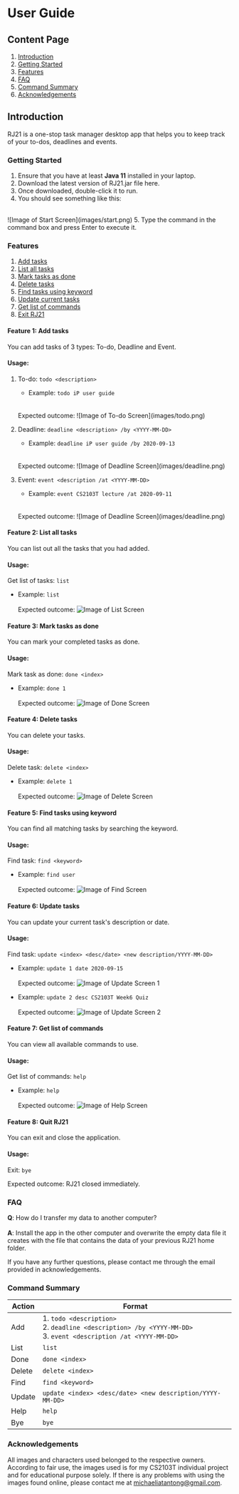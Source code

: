 # User Guide

## Content Page
1. [Introduction](#introduction)
2. [Getting Started](#getting-started)
3. [Features](#features)
4. [FAQ](#faq)
5. [Command Summary](#command-summary)
5. [Acknowledgements](#acknowledgements)

## Introduction
RJ21 is a one-stop task manager desktop app that 
helps you to keep track of your to-dos, deadlines 
and events.

### Getting Started
1. Ensure that you have at least **Java 11** installed in your laptop.
2. Download the latest version of RJ21.jar file here.
3. Once downloaded, double-click it to run.
4. You should see something like this:
<br>
![Image of Start Screen](images/start.png)
5. Type the command in the command box and press Enter to execute it.

### Features
1. [Add tasks](#feature-1-add-tasks)
2. [List all tasks](#feature-2-list-tasks)
3. [Mark tasks as done](#feature-3-mark-tasks)
4. [Delete tasks](#feature-4-delete-tasks)
5. [Find tasks using keyword](#feature-5-find-tasks)
6. [Update current tasks](#feature-6-update-tasks)
7. [Get list of commands](#feature-7-get-commands)
8. [Exit RJ21](#feature-8-exit)

#### Feature 1: Add tasks
You can add tasks of 3 types: To-do, Deadline and Event.

#### Usage:
1. To-do: `todo <description>`
    * Example: `todo iP user guide`
    <br>
    <br>
    Expected outcome:
    ![Image of To-do Screen](images/todo.png) 
    <br>
    
2. Deadline: `deadline <description> /by <YYYY-MM-DD>`
    * Example: `deadline iP user guide /by 2020-09-13`
    <br>
    <br>
    Expected outcome:
    ![Image of Deadline Screen](images/deadline.png) 
    <br>
  
3. Event: `event <description /at <YYYY-MM-DD>`
    * Example: `event CS2103T lecture /at 2020-09-11`
    <br>
    <br>
    Expected outcome:
    ![Image of Deadline Screen](images/deadline.png) 
    <br>
    
#### Feature 2: List all tasks
You can list out all the tasks that you had added.

#### Usage:  
Get list of tasks: `list`
    <br>
   * Example: `list`
    <br>
    <br>
    Expected outcome:
    ![Image of List Screen](images/list.png) 
    <br>
    
#### Feature 3: Mark tasks as done
You can mark your completed tasks as done.

#### Usage:  
Mark task as done: `done <index>`
    <br>
   * Example: `done 1`
    <br>
    <br>
    Expected outcome:
    ![Image of Done Screen](images/done.png) 
    <br>

#### Feature 4: Delete tasks
You can delete your tasks.

#### Usage:  
Delete task: `delete <index>`
    <br>
   * Example: `delete 1`
    <br>
    <br>
    Expected outcome:
    ![Image of Delete Screen](images/delete.png) 
    <br> 
    
#### Feature 5: Find tasks using keyword
You can find all matching tasks by searching the keyword.

#### Usage:  
Find task: `find <keyword>`
    <br>
   * Example: `find user`
    <br>
    <br>
    Expected outcome:
    ![Image of Find Screen](images/find.png) 
    <br> 
    
#### Feature 6: Update tasks
You can update your current task's description or date.

#### Usage:  
Find task: `update <index> <desc/date> <new description/YYYY-MM-DD>`
    <br>
   * Example: `update 1 date 2020-09-15`
    <br>
    <br>
    Expected outcome:
    ![Image of Update Screen 1](images/update1.png) 
    <br> 
    
   * Example: `update 2 desc CS2103T Week6 Quiz`
    <br>
    <br>
    Expected outcome:
    ![Image of Update Screen 2](images/update2.png) 
    <br> 
    
#### Feature 7: Get list of commands
You can view all available commands to use.

#### Usage:  
Get list of commands: `help`
    <br>
   * Example: `help`
    <br>
    <br>
    Expected outcome:
    ![Image of Help Screen](images/help.png) 
    <br> 

#### Feature 8: Quit RJ21
You can exit and close the application.

#### Usage: 
Exit: `bye`

Expected outcome: RJ21 closed immediately.

### FAQ
**Q**: How do I transfer my data to another computer?
<br>
<br>
**A**: Install the app in the other computer and overwrite 
the empty data file it creates with the file that contains 
the data of your previous RJ21 home folder.

If you have any further questions, please contact me through the email provided in acknowledgements.

### Command Summary
Action | Format
--------- | ----------------
Add | 1. `todo <description>` <br> 2. `deadline <description> /by <YYYY-MM-DD>` <br> 3. `event <description /at <YYYY-MM-DD>`
List | `list`
Done | `done <index>`
Delete | `delete <index>`
Find | `find <keyword>`
Update | `update <index> <desc/date> <new description/YYYY-MM-DD>`
Help | `help`
Bye | `bye`

### Acknowledgements
All images and characters used belonged to the respective owners. 
According to fair use, the images used is for my CS2103T individual project 
and for educational purpose solely. If there is any problems with using the
images found online, please contact me at michaeliatantong@gmail.com.
